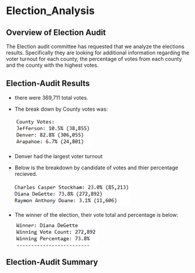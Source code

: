 # Election_Analysis


## Overview of Election Audit
  The Election audit committee has requested that we analyze the elections results. Specifically they are looking for additional information regarding
  the voter turnout for each county, the percentage of votes from each county and the county with the highest votes.

## Election-Audit Results
  * there were 369,711 total votes.
  * The break down by County votes was: 
  
    ![](images/County.png)
  
  
  * Denver had the largest voter turnout

  * Below is the breakdown by candidate of votes and thier percentage recieved.

     ![](images/Candidate.png)
     
  * The winner of the election, their vote total and percentage is below:

      ![](images/winner.png)

## Election-Audit Summary
